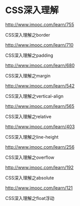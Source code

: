 # CSS深入理解  



http://www.imooc.com/learn/755

CSS深入理解之border



http://www.imooc.com/learn/710

CSS深入理解之padding


http://www.imooc.com/learn/680


CSS深入理解之margin



http://www.imooc.com/learn/542

CSS深入理解之vertical-align



http://www.imooc.com/learn/565


CSS深入理解之relative



http://www.imooc.com/learn/403

CSS深入理解之line-height


http://www.imooc.com/learn/256

CSS深入理解之overflow


http://www.imooc.com/learn/192

CSS深入理解之absolute


http://www.imooc.com/learn/121

CSS深入理解之float浮动
